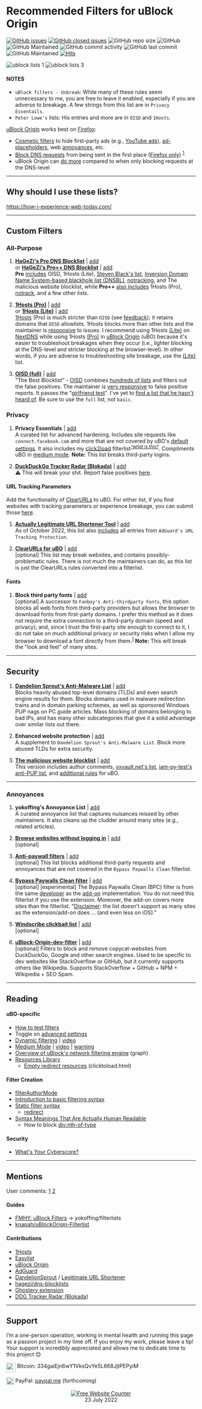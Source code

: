 # Recommended Filters for uBlock Origin

[![GitHub issues](https://img.shields.io/github/issues/yokoffing/filterlists)](https://github.com/yokoffing/filterlists/issues)
[![GitHub closed issues](https://badgen.net/github/closed-issues/yokoffing/filterlists?color=green)](https://github.com/yokoffing/filterlists/issues?q=is%3Aissue+is%3Aclosed)
![GitHub repo size](https://img.shields.io/github/repo-size/yokoffing/filterlists)
![GitHub](https://img.shields.io/github/license/yokoffing/filterlists?color=blue)
![GitHub Maintained](https://img.shields.io/badge/Open%20Source-Yes-green)
![GitHub commit activity](https://img.shields.io/github/commit-activity/y/yokoffing/filterlists)
![GitHub last commit](https://img.shields.io/github/last-commit/yokoffing/filterlists)
![GitHub Maintained](https://img.shields.io/badge/maintained-yes-green)
[![Hits](https://hits.seeyoufarm.com/api/count/incr/badge.svg?url=https%3A%2F%2Fgithub.com%2Fyokoffing%2Ffilterlists&count_bg=%2379C83D&title_bg=%23555555&icon=&icon_color=%23E7E7E7&title=hits&edge_flat=false)](https://hits.seeyoufarm.com)

![ublock lists 1](https://user-images.githubusercontent.com/11689349/193416193-9909ff8a-5e2c-4213-b151-e8d5f687d63f.png)
![ublock lists 3](https://user-images.githubusercontent.com/11689349/193416253-b89a2e66-b335-4dbb-a243-82e571beaf64.png)


#### NOTES
 - `uBlock filters - Unbreak`: While many of these rules seem unnecessary to me, you are free to leave it enabled, especially if you are adverse to breakage. A few strings from this list are in `Privacy Essentails`.
 - `Peter Lowe's` lists: His entries and more are in `OISD` and `1Hosts`.
 
[uBlock Origin](https://addons.mozilla.org/blog/ublock-origin-everything-you-need-to-know-about-the-ad-blocker/) works best on [Firefox](https://www.mozilla.org/en-US/firefox/new/):
* [Cosmetic filters](https://github.com/gorhill/uBlock/wiki/Does-uBlock-Origin-block-ads-or-just-hide-them%3F#cosmetic-filters) to hide first-party ads (e.g., [YouTube ads](https://discourse.pi-hole.net/t/how-do-i-block-ads-on-youtube/253)), [ad-placeholders](https://www.dslreports.com/forum/r33005057-How-to-block-the-spaces-taken-up-by-blocked-ads), web [annoyances]((https://old.reddit.com/r/nextdns/comments/t8qn8c/comment/hzqrrfa/?context=3)), etc.
* [Block DNS requests](https://old.reddit.com/r/firefox/comments/l7xetb/network_priority_for_firefoxs_enhanced_tracking/gle2mqn/?web2x=&context=3) from being sent in the first place ([Firefox only](https://github.com/gorhill/uBlock/wiki/Dashboard:-Settings#disable-prefetching)) <sup>[1](https://help.nextdns.io/t/x2hzbps/using-nextdns-why-is-ublock-origin-still-catching-lots-of-ads)
* uBlock Origin can [do more](https://github.com/gorhill/uBlock/wiki/About-%22Why-uBlock-Origin-works-so-much-better-than-Pi%E2%80%91hole-does%3F%22) compared to when only blocking requests at the DNS-level
  
 ***
 
 ## Why should I use these lists?
https://how-i-experience-web-today.com/

***

## Custom Filters

### All-Purpose

1) **[HaGeZi's Pro DNS Blocklist](https://github.com/hagezi/dns-blocklists#multi-pro---extended-protection-)** | [add](https://raw.githubusercontent.com/hagezi/dns-blocklists/main/adblock/pro.txt)
<br> or [**HaGeZi's Pro++ DNS Blocklist**](https://github.com/hagezi/dns-blocklists#multi-pro---maximum-protection-) | [add](https://raw.githubusercontent.com/hagezi/dns-blocklists/main/adblock/pro.plus.txt)
<br> **Pro** [includes](https://github.com/hagezi/dns-blocklists/blob/main/usedsources.md#pro) OISD, 1Hosts (Lite), [Steven Black's list](https://raw.githubusercontent.com/StevenBlack/hosts/master/hosts), [Inversion Domain Name System-based blackhole list (DNSBL)](https://github.com/elliotwutingfeng/Inversion-DNSBL-Blocklists#inversion-dnsbl-domain-name-system-based-blackhole-list-blocklists), [notracking](https://github.com/notracking/hosts-blocklists), and The malicious website blocklist, while **Pro++** [also includes](https://github.com/hagezi/dns-blocklists/blob/main/usedsources.md#proplus) 1Hosts (Pro), [notrack](https://gitlab.com/quidsup/notrack#notrack), and a few other lists.

2) **[1Hosts (Pro)](https://github.com/badmojr/1Hosts#1hosts-pro)** | [add](https://raw.githubusercontent.com/badmojr/1Hosts/master/Pro/adblock.txt)
<br> or **[1Hosts (Lite)](https://github.com/badmojr/1Hosts#1hosts-lite)** | [add](https://o0.pages.dev/Lite/adblock.txt)
<br> [1Hosts](https://github.com/badmojr/1Hosts#safeguard-your-devices-against-pesky-ads-trackers-and-malware) (Pro) is much stricter than `OISD` (see [feedback](https://old.reddit.com/r/nextdns/comments/uxwabr/kind_of_amazed_at_1hosts_pro/)); it retains domains that `OISD` allowlists. 1Hosts blocks more than other lists and the maintainer is [responsive](https://github.com/badmojr/1Hosts/issues) to issues. I recommend using 1Hosts [(Lite)](https://github.com/badmojr/1Hosts#1hosts-lite) on [NextDNS](https://nextdns.io/?from=xujj63g5) while using 1Hosts [(Pro)](https://github.com/badmojr/1Hosts#1hosts-pro) in [uBlock Origin](https://addons.mozilla.org/blog/ublock-origin-everything-you-need-to-know-about-the-ad-blocker/) (uBO) because it's easier to troubleshoot breakages when they occur (i.e., lighter blocking at the DNS-level and stricter blocking at the browser-level). In other words, if you are adverse to troubleshooting site breakage, use the [(Lite)](https://o0.pages.dev/Lite/adblock.txt) list.


3) **[OISD (full)](https://oisd.nl/)** | [add](https://oisd.nl/downloads)
<br> "The Best Blocklist" - [OISD](https://oisd.nl/) combines [hundreds of lists](https://oisd.nl/includedlists/full) and filters out the false positives. The maintainer is [very responsive](https://www.reddit.com/r/oisd_blocklist/comments/s70dhx/oisd_domain_blocklist/?sort=new) to false positive reports. It passes the "[girlfriend test](https://www.urbandictionary.com/define.php?term=girlfriend%20test#:~:text=When%20a%20piece%20of%20technology%20is%20easy%20enough%20for%20your%20girlfriend%20to%20use%20without%20calling%20you)". I've yet to [find a list that he hasn't heard of](https://oisd.nl/knownlists.php). Be sure to use the `full` list, not `basic`.

### Privacy

1) **Privacy Essentials** | [add](https://raw.githubusercontent.com/yokoffing/filterlists/main/privacy_essentials.txt) 
<br> A curated list for advanced hardening. Includes site requests like `connect.facebook.com` and more that are not covered by uBO's [default settings](https://github.com/gorhill/uBlock/wiki/uBlock-and-others:-Blocking-ads,-trackers,-malwares#observations). It also includes my [click2load](https://raw.githubusercontent.com/yokoffing/filterlists/main/click2load.txt) filterlist<sup>*[^what is this?](https://twitter.com/gorhill/status/1377613392559636486)*</sup>. Compliments uBO in [medium mode](https://github.com/gorhill/uBlock/wiki/Blocking-mode:-medium-mode). **Note:** This list breaks third-party logins.

2) **[DuckDuckGo Tracker Radar (Blokada)](https://github.com/blokadaorg/landing-github-pages/blob/master/scripts/ddg.py)** | [add](https://raw.githubusercontent.com/blokadaorg/landing-github-pages/master/blocklists/ddgtrackerradar/standard/hosts.txt)
<br> :warning: This will break your shit. Report false positives [here](https://community.blokada.org/t/introducing-duckduckgo-tracker-radar-to-blokada/469).

#### URL Tracking Parameters

Add the functionality of [ClearURLs](https://github.com/ClearURLs/Addon#-clearurls-) to uBO. For either list, if you find websites with tracking parameters or experience breakage, you can submit those [here](https://github.com/DandelionSprout/adfilt/discussions/163?sort=new).
1) **[Actually Legitimate URL Shortener Tool](https://github.com/DandelionSprout/adfilt/discussions/163?sort=new)** | [add](https://raw.githubusercontent.com/DandelionSprout/adfilt/master/LegitimateURLShortener.txt)
<br> As of October 2022, this list also [includes](https://github.com/DandelionSprout/adfilt/discussions/163?sort=old#discussioncomment-3956776) all entries from `AdGuard's URL Tracking Protection`.

2) **[ClearURLs for uBO](https://github.com/DandelionSprout/adfilt/tree/master/ClearURLs%20for%20uBo)** | [add](https://raw.githubusercontent.com/DandelionSprout/adfilt/master/ClearURLs%20for%20uBo/clear_urls_uboified.txt)
<br> [optional] This list may break websites, and contains possibly-problematic rules. There is not much the maintainers can do, as this list is just the ClearURLs rules converted into a filterlist.

#### Fonts

1) **Block third party fonts** | [add](https://raw.githubusercontent.com/yokoffing/filterlists/main/block_third_party_fonts.txt)
<br> [optional] A successor to `Fanboy's Anti-thirdparty Fonts`, this option blocks all web fonts from third-party providers but allows the browser to download fonts from first-party domains. I prefer this method as it does not require the extra connection to a third-party domain (speed and privacy); and, since I trust the first-party site enough to connect to it, I do not take on much additional privacy or security risks when I allow my browser to download a font directly from them.<sup>[1](https://collinmbarrett.com/block-web-fonts/)</sup> **Note:** This will break the "look and feel" of many sites.

***

## Security

1) **[Dandelion Sprout's Anti-Malware List](https://github.com/DandelionSprout/adfilt/blob/master/Dandelion%20Sprout's%20Anti-Malware%20List.txt)** | [add](https://raw.githubusercontent.com/DandelionSprout/adfilt/master/Dandelion%20Sprout's%20Anti-Malware%20List.txt)
<br> Blocks heavily abused top-level domains (TLDs) and even search engine results for them. Blocks domains used in malware redirection trains and in domain parking schemes, as well as sponsored Windows PUP nags on PC guide articles. Mass blocking of domains belonging to bad IPs, and has many other subcategories that give it a solid advantage over similar lists out there.

2) **Enhanced website protection** | [add](https://raw.githubusercontent.com/yokoffing/filterlists/main/enhanced_site_protection.txt)
<br> A supplement to `Dandelion Sprout's Anti-Malware List`. Block more abused TLDs for extra security.

3) **[The malicious website blocklist](https://github.com/iam-py-test/my_filters_001#filters-in-this-repo)** | [add](https://raw.githubusercontent.com/iam-py-test/my_filters_001/main/antimalware.txt)
<br> This version includes author comments, [vxvault.net's list](https://github.com/iam-py-test/vxvault_filter), [iam-py-test's anti-PUP list](https://github.com/iam-py-test/my_filters_001/blob/main/antipup.txt), and [additional rules](https://github.com/iam-py-test/my_filters_001/blob/main/special_lists/anti-malware-ubo-extension.txt) for uBO.

***

### Annoyances

1) **yokoffing's Annoyance List** | [add](https://raw.githubusercontent.com/yokoffing/filterlists/main/annoyance_list.txt)
<br> A curated annoyance list that captures nuisances missed by other maintainers. It also cleans up the cludder around many sites (e.g., related articles).

2) **[Browse websites without logging in](https://github.com/DandelionSprout/adfilt/blob/master/BrowseWebsitesWithoutLoggingIn.txt)** | [add](https://raw.githubusercontent.com/DandelionSprout/adfilt/master/BrowseWebsitesWithoutLoggingIn.txt)
<br> [optional]

3) **[Anti-paywall filters](https://github.com/liamengland1/miscfilters/blob/master/antipaywall.txt)** | [add](https://raw.githubusercontent.com/llacb47/miscfilters/master/antipaywall.txt)
 <br> [optional] This list blocks additional third-party requests and annoyances that are not covered in the `Bypass Paywalls Clean` filterlist.

4) **[Bypass Paywalls Clean filter](https://gitlab.com/magnolia1234/bypass-paywalls-clean-filters)** | [add](https://gitlab.com/magnolia1234/bypass-paywalls-clean-filters/-/raw/main/bpc-paywall-filter.txt)
 <br> [optional] [experimental] The Bypass Paywalls Clean (BPC) filter is from the same [developer](https://gitlab.com/magnolia1234) as the [add-on](https://addons.mozilla.org/en-US/firefox/addon/bypass-paywalls-clean/) implementation. You do not need this filterlist if you use the extension. Moreover, the add-on covers more sites than the filterlist. "[Disclaimer](https://gitlab.com/magnolia1234/bypass-paywalls-clean-filters#bypass-paywalls-clean-filters): the list doesn't support as many sites as the extension/add-on does ... (and even less on iOS)."
 
 5) **[Windscribe clickbait list](https://windscribe.com/features/robert)** | [add](https://assets.windscribe.com/custom_blocklists/clickbait.txt)
 <br> [optional]
 
 6) **[uBlock-Origin-dev-filter](https://github.com/quenhus/uBlock-Origin-dev-filter#ublock-origin-dev-filter)** | [add](https://raw.githubusercontent.com/quenhus/uBlock-Origin-dev-filter/main/dist/all_search_engines/global.txt)
 <br> [optional] Filters to block and remove copycat-websites from DuckDuckGo, Google and other search engines. Used to be specific to dev websites like StackOverflow or GitHub, but it currently supports others like Wikipedia. Supports StackOverflow + GitHub + NPM + Wikipedia + SEO Spam.
 
***

## Reading

#### uBO-specific
* [How to test filters](https://www.reddit.com/r/uBlockOrigin/wiki/solutions/#wiki_how_to_test_filters)
* Toggle on [advanced settings](https://github.com/gorhill/uBlock/wiki/Advanced-user-features)
* [Dynamic filtering](https://github.com/gorhill/uBlock/wiki/Dynamic-filtering:-quick-guide) | [video](https://www.youtube.com/watch?v=2lisQQmWQkY)
* [Medium Mode](https://github.com/gorhill/uBlock/wiki/Blocking-mode:-medium-mode) | [video](https://youtu.be/2lisQQmWQkY?t=804) | [warning](https://old.reddit.com/r/firefox/comments/y0oce5/comment/irvpvrn/?context=1)
* [Overview of uBlock's network filtering engine](https://github.com/gorhill/uBlock/wiki/Overview-of-uBlock's-network-filtering-engine) (graph)
* [Resources Library](https://github.com/gorhill/uBlock/wiki/Resources-Library#defuser-scriptlets)
    * [Empty redirect resources](https://github.com/gorhill/uBlock/wiki/Resources-Library#empty-redirect-resources) (clicktoload.html)

#### Filter Creation
* [filterAuthorMode](https://github.com/gorhill/uBlock/wiki/Advanced-settings#filterauthormode)
* [Introduction to basic filtering syntax](https://github.com/gorhill/uBlock/wiki/Introduction-to-basic-filtering-syntax)
* [Static filter syntax](https://github.com/gorhill/uBlock/wiki/Static-filter-syntax)
    * [redirect](https://github.com/gorhill/uBlock/wiki/Static-filter-syntax#redirect)
* [Syntax Meanings That Are Actually Human Readable](https://github.com/DandelionSprout/adfilt/blob/master/Wiki/SyntaxMeaningsThatAreActuallyHumanReadable.md)
    * How to block [div:nth-of-type](https://stackoverflow.com/questions/44664907/how-can-i-use-a-wildcard-in-ublock-origin)

#### Security
* [What's Your Cyberscore?](https://cybersecurity.ncsu.edu/home/whats-your-cyberscore/)

***

## Mentions

User comments: [1](https://old.reddit.com/r/uBlockOrigin/comments/t5ipte/deleted_by_user/hz5edjk/?context=2) [2](https://old.reddit.com/r/dataisbeautiful/comments/t52qxa/oc_i_updated_our_famous_password_table_for_2022/hz4bcq8/?context=2)

#### Guides
* [FMHY: uBlock Filters](https://github.com/nbats/FMHYedit/blob/main/STORAGE.md#ublock-filters) → yokoffing/filterlists
* [knapah/uBlockOrigin-Filterlist](https://github.com/knapah/uBlockOrigin-Filterlist)

#### Contributions
* [1Hosts](https://github.com/badmojr/1Hosts/issues?q=is%3Aissue+author%3Ayokoffing+)
* [Easylist](https://github.com/easylist/easylist/issues?q=is%3Aissue+author%3Ayokoffing+)
* [uBlock Origin](https://github.com/uBlockOrigin/uAssets/issues?q=is%3Aissue+author%3Ayokoffing+)
* [AdGuard](https://github.com/AdguardTeam/AdguardFilters/issues?q=is%3Aissue+author%3Ayokoffing+)
* [DandelionSprout](https://github.com/DandelionSprout/adfilt/issues?q=+author%3Ayokoffing) / [Legitimate URL Shortener](https://github.com/DandelionSprout/adfilt/discussions/163?sort=new)
* [hagezi/dns-blocklists](https://github.com/hagezi/dns-blocklists/issues?q=author%3A%40me)
* [Ghostery extension](https://github.com/ghostery/ghostery-extension/issues?q=is%3Aissue+author%3Ayokoffing)
* [DDG Tracker Radar (Blokada)](https://community.blokada.org/t/introducing-duckduckgo-tracker-radar-to-blokada/469)

***

## Support
I’m a one-person operation, working in mental health and running this page as a passion project in my time off. If you enjoy my work, please leave a tip! Your support is incredibly appreciated and allows me to dedicate time to this project :blush:

<img align="top" width="25px" src="https://coekuss.com/quietfox/bitcoin.png"> Bitcoin: 334gaiEjn6wY1VksQvYe5L668JjtPEPyiM

<img align="top" width="20px" src="https://coekuss.com/quietfox/paypal.png"> PayPal: [paypal.me](about:blank) (forthcoming)

<div align='center'><a href='https://www.websitecounterfree.com'><img src='https://www.websitecounterfree.com/c.php?d=9&id=19652&s=1' border='0' alt='Free Website Counter'></a><br / >
<div align='center'>23 July 2022</div>

